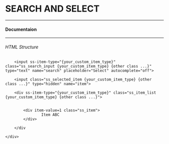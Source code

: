 # SEARCH AND SELECT #
----------------------

#### Documentaion ####
----------------------
###### HTML Structure ######

<div>
	<div class="ss_block {your_custom_item_type} {other class ...}">
				
		<input ss-item-type="{your_custom_item_type}" class="ss_search_input {your_custom_item_type} {other class ...}" type="text" name="search" placeholder="Select" autocomplete="off">
		
		<input class="ss_selected_item {your_custom_item_type} {other class ...}" type="hidden" name="item">	
		
		<div ss-item-type="{your_custom_item_type}" class="ss_item_list {your_custom_item_type} {other class ...}">
			

			<div item-value=1 class="ss_item">
					Item ABC
			</div>

		</div

	</div>
</div>

<div>
	<script type="text/javascript">
		
		// These functions must be called ... otherwise search and select option will not work
	 	initOnFocusSearchInput()
	 	initOnSearchInput()
		initOnOptionSelect()
	</script>
</div>